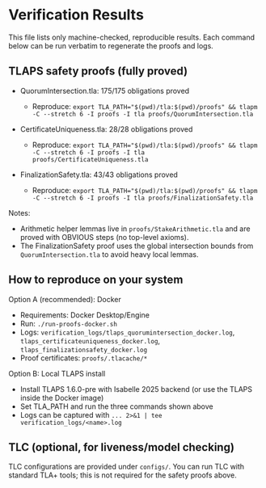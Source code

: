 # Verification Results

This file lists only machine-checked, reproducible results. Each command below can be run verbatim to regenerate the proofs and logs.

## TLAPS safety proofs (fully proved)

- QuorumIntersection.tla: 175/175 obligations proved
  - Reproduce: `export TLA_PATH="$(pwd)/tla:$(pwd)/proofs" && tlapm -C --stretch 6 -I proofs -I tla proofs/QuorumIntersection.tla`

- CertificateUniqueness.tla: 28/28 obligations proved
  - Reproduce: `export TLA_PATH="$(pwd)/tla:$(pwd)/proofs" && tlapm -C --stretch 6 -I proofs -I tla proofs/CertificateUniqueness.tla`

- FinalizationSafety.tla: 43/43 obligations proved
  - Reproduce: `export TLA_PATH="$(pwd)/tla:$(pwd)/proofs" && tlapm -C --stretch 6 -I proofs -I tla proofs/FinalizationSafety.tla`

Notes:
- Arithmetic helper lemmas live in `proofs/StakeArithmetic.tla` and are proved with OBVIOUS steps (no top-level axioms).
- The FinalizationSafety proof uses the global intersection bounds from `QuorumIntersection.tla` to avoid heavy local lemmas.

## How to reproduce on your system

Option A (recommended): Docker
- Requirements: Docker Desktop/Engine
- Run: `./run-proofs-docker.sh`
- Logs: `verification_logs/tlaps_quorumintersection_docker.log`, `tlaps_certificateuniqueness_docker.log`, `tlaps_finalizationsafety_docker.log`
- Proof certificates: `proofs/.tlacache/*`

Option B: Local TLAPS install
- Install TLAPS 1.6.0-pre with Isabelle 2025 backend (or use the TLAPS inside the Docker image)
- Set TLA_PATH and run the three commands shown above
- Logs can be captured with `... 2>&1 | tee verification_logs/<name>.log`

## TLC (optional, for liveness/model checking)

TLC configurations are provided under `configs/`. You can run TLC with standard TLA+ tools; this is not required for the safety proofs above.
